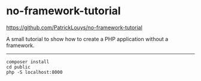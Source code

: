 # no-framework-tutorial

https://github.com/PatrickLouys/no-framework-tutorial

A small tutorial to show how to create a PHP application without a framework.

---

```
composer install
cd public
php -S localhost:8000
```

